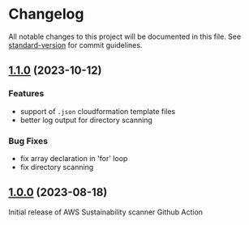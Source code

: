 # Changelog

All notable changes to this project will be documented in this file. See [standard-version](https://github.com/conventional-changelog/standard-version) for commit guidelines.

## [1.1.0](https://github.com/aws-actions/sustainability-scanner/compare/v1.0.0...v1.1.0) (2023-10-12)

### Features

* support of `.json` cloudformation template files
* better log output for directory scanning

### Bug Fixes

* fix array declaration in 'for' loop
* fix directory scanning

## [1.0.0](https://github.com/aws-actions/sustainability-scanner/tree/v1.0.0) (2023-08-18)

Initial release of AWS Sustainability scanner Github Action